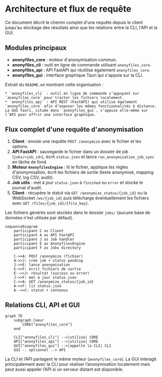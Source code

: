 # Architecture et flux de requête

Ce document décrit le chemin complet d'une requête depuis le client jusqu'au stockage des résultats ainsi que les relations entre la CLI, l'API et la GUI.

## Modules principaux

- **anonyfiles_core** : moteur d'anonymisation commun.
- **anonyfiles_cli** : outil en ligne de commande utilisant `anonyfiles_core`.
- **anonyfiles_api** : API FastAPI qui réutilise également `anonyfiles_core`.
- **anonyfiles_gui** : interface graphique Tauri qui s'appuie sur la CLI.

Extrait du `README.md` montrant cette organisation :

```text
* `anonyfiles_cli` : outil en ligne de commande s’appuyant sur `anonyfiles_core` pour traiter les fichiers localement.
* `anonyfiles_api` : API REST (FastAPI) qui utilise également `anonyfiles_core` afin d’exposer les mêmes fonctionnalités à distance.
La GUI Tauri, située dans `anonyfiles_gui`, s’appuie elle-même sur l’API pour offrir une interface graphique.
```

## Flux complet d'une requête d'anonymisation

1. **Client** : envoie une requête `POST /anonymize` avec le fichier et les options.
2. **API FastAPI** : sauvegarde le fichier dans un dossier de job (`jobs/<job_id>`), écrit `status.json` et lance `run_anonymization_job_sync` en tâche de fond.
3. **Moteur `AnonyfilesEngine`** : lit le fichier, applique les règles d'anonymisation, écrit les fichiers de sortie (texte anonymisé, mapping CSV, log CSV, audit).
4. **Job utils** : met à jour `status.json` à `finished` ou `error` et stocke le journal d'audit.
5. **Client** : récupère le statut via `GET /anonymize_status/{job_id}` ou la WebSocket `/ws/{job_id}` puis télécharge éventuellement les fichiers avec `GET /files/{job_id}/{file_key}`.

Les fichiers générés sont stockés dans le dossier `jobs/` (aucune base de données n'est utilisée par défaut).

```mermaid
sequenceDiagram
    participant C as Client
    participant A as API FastAPI
    participant J as Job handler
    participant E as AnonyfilesEngine
    participant F as Jobs directory

    C->>A: POST /anonymize (fichier)
    A->>J: crée job + status pending
    J->>E: lance anonymisation
    E->>F: écrit fichiers de sortie
    E-->>J: résultat (success ou error)
    J->>F: met à jour status.json
    C->>A: GET /anonymize_status/{job_id}
    A->>F: lit status.json
    A-->>C: statut + contenus
```

## Relations CLI, API et GUI

```mermaid
graph TD
    subgraph Coeur
        CORE["anonyfiles_core"]
    end

    CLI["anonyfiles_cli"] -->|utilise| CORE
    API["anonyfiles_api"] -->|utilise| CORE
    GUI["anonyfiles_gui"] -->|appelle la CLI| CLI
    GUI -. optionnel .-> API
```

La CLI et l’API partagent le même moteur (`anonyfiles_core`). La GUI interagit principalement avec la CLI pour réaliser l’anonymisation localement mais peut aussi appeler l’API si un serveur distant est disponible.
